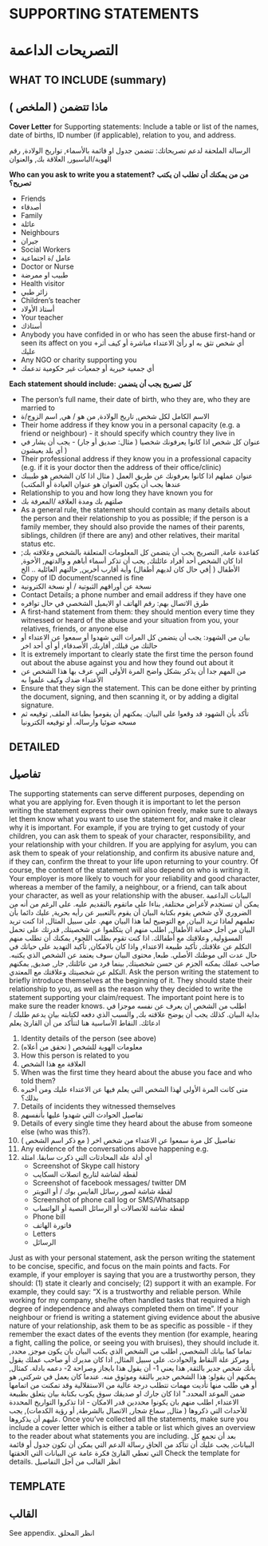 # SUPPORTING STATEMENTS
# التصريحات الداعمة

## WHAT TO INCLUDE (summary)
## ماذا تتضمن ( الملخص )

**Cover Letter** for Supporting statements: Include a table or list of the names, date of births, ID number (if applicable), relation to you, and address.

الرسالة الملحقة لدعم تصريحاتك: تتضمن جدول او قائمة بالأسماء, تواريخ الولادة, رقم الهوية/الباسبور, العلاقة بك, والعنوان

**Who can you ask to write you a statement?**
**من من يمكنك أن تطلب ان يكتب تصريح؟**

+ Friends
+ أصدقاء
+ Family
+ عائلة
+ Neighbours
+ جيران
+ Social Workers
+ عامل /ة اجتماعية
+ Doctor or Nurse
+ طبيب او ممرضة
+ Health visitor
+ زائر طبي
+ Children’s teacher
+ أستاذ الأولاد
+ Your teacher
+ أستاذك
+ Anybody you have confided in or who has seen the abuse first-hand or seen its affect on you
+أي شخص تثق به او رأئ الاعتداء مباشرة أو كيف أثر عليك
+ Any NGO or charity supporting you
+ أي جمعية خيرية أو جمعيات غير حكومية تدعمك

**Each statement should include:**
**كل تصريح يجب أن يتضمن**

+ The person’s full name, their date of birth, who they are, who they are married to
+ الاسم الكامل لكل شخص, تاريخ الولادة, من هو / هي, اسم الزوج/ة
+ Their home address if they know you in a personal capacity (e.g. a friend or neighbour) - it should specify which country they live in
+ عنوان كل شخص اذا كانوا يعرفونك شخصيا ( مثال: صديق أو جار) - يجب أن يشار في أي بلد يعيشون )
+ Their professional address if they know you in a professional capacity (e.g. if it is your doctor then the address of their office/clinic)
+ عنوان عملهم اذا كانوا يعرفونك عن طريق العمل ( مثال اذا كان الشخص هو طبيبك عندها يجب أن يكون العنوان هو عنوان العيادة أو المكتب)
+ Relationship to you and how long they have known you for
+ صلتهم بك ومدة العلاقة /المعرفة بك
+ As a general rule, the statement should contain as many details about the person and their relationship to you as possible; if the person is a family member, they should also provide the names of their parents, siblings, children (if there are any) and other relatives, their marital status etc.
+ كقاعدة عامة, التصريح يجب أن يتضمن كل المعلومات المتعلقة بالشخص وعلاقته بك; اذا كان الشخص أحد أفراد عائلتك, يجب أن تذكر أسماء أباهم و والدتهم, الأخوة, الأطفال ( |في حال كان لديهم أطفال) وأية أقارب أخرين, حالتهم العائلية .. الخ
+ Copy of ID document/scanned is fine
+ نسخة عن أوراقهم الثبوتية / أو نسخة الكترونية
+ Contact Details; a phone number and email address if they have one
+ طرق الاتصال بهم: رقم الهاتف او الايميل الشخصي في حال توافره
+ A first-hand statement from them: they should mention every time they witnessed or heard of the abuse and your situation from you, your relatives, friends, or anyone else
+ بيان من الشهود: يجب أن يتضمن كل المرات التي شهدوا أو سمعوا عن الاعتداء أو حالتك من قبلك, أقاربك, الأصدقاء, أو أي أحد اخر
+ It is extremely important to clearly state the first time the person found out about the abuse against you and how they found out about it
+ من المهم جدا أن يذكر بشكل واضح المرة الأولى التي عرف بها هذا الشخص عن الأعتداء ضدك وكيف علموا به
+ Ensure that they sign the statement. This can be done either by printing the document, signing, and then scanning it, or by adding a digital signature.
+ تأكد بأن الشهود قد وقعوا على البيان. يمكنهم أن يقوموا بطباعة الملف, توقيعه ثم مسحه ضوئيا وارساله. أو توقيعه الكترونيا

## DETAILED
## تفاصيل

The supporting statements can serve different purposes, depending on what you are applying for. Even though it is important to let the person writing the statement express their own opinion freely, make sure to always let them know what you want to use the statement for, and make it clear why it is important. For example, if you are trying to get custody of your children, you can ask them to speak of your character, responsibility, and your relationship with your children. If you are applying for asylum, you can ask them to speak of your relationship, and confirm its abusive nature and, if they can, confirm the threat to your life upon returning to your country. Of course, the content of the statement will also depend on who is writing it. Your employer is more likely to vouch for your reliability and good character, whereas a member of the family, a neighbour, or a friend, can talk about your character, as well as your relationship with the abuser.
البيانات الداعمة يمكن أن تستخدم لأغراض مختلفة, بناءا على ماتقوم بالتقديم عليه. على الرغم من أنه من الضروري لأي شخص يقوم بكتابة البيان أن يقوم بالتعبير عن رأيه بحرية, عليك دائما بأن تعلمهم لماذا تريد البيان, مع التوضيح لما هذا البيان مهم. على سبيل المثال, اذا كنت تريد البيان من أجل حضانة الأطفال, اطلب منهم ان يتكلموا عن شخصيتك, قدرتك على تحمل المسؤولية, وعلاقتك مع أطفالك. اذا كنت تقوم بطلب اللجوء, يمكنك أن تطلب منهم التكلم عن علاقتك, تأكيد طبيعة الاعتداء, واذا كان بالامكان, تأكيد التهديد على حياتك في حال عدت الى موطنك الأصلي. طبعا, محتوى البيان سوف يعتمد عن الشخص الذي يكتبه. صاحب عملك يمكنه الجزم عن حسن شخصيتك, بينما فرد من عائلتك, جار, صديق, يمكنهم التكلم عن شخصيتك وعلاقتك مع المعتدي.
Ask the person writing the statement to briefly introduce themselves at the beginning of it. They should state their relationship to you, as well as the reason why they decided to write the statement supporting your claim/request. The important point here is to make sure the reader knows.
اطلب من الشخص ان يعرف عن نفسه موجزا في بداية البيان. كذلك يجب أن يوضح علاقته بك, والسبب الذي دفعه لكتابته بيان يدعم طلبك / ادعائك. النقاط الأساسية هنا لتتأكد من أن القارئ يعلم
1. Identity details of the person (see above)
1. معلومات الهوية للشخص ( تحقق من أعلاه)
2. How this person is related to you
2. العلاقة مع هذا الشخص
3. When was the first time they heard about the abuse you face and who told them?
3. متى كانت المرة الأولى لهذا الشخص التي يعلم فيها عن الاعتداء عليك ومن أخبره بذلك؟
4. Details of incidents they witnessed themselves
4. تفاصيل الحوادث التي شهدوا عليها بأنفسهم
5. Details of every single time they heard about the abuse from someone else (who was this?).
5. تفاصيل كل مرة سمعوا عن الاعتداء من شخص اخر ( مع ذكر اسم الشخص )
6. Any evidence of the conversations above happening e.g.
6. أي أدلة علة المحادثات التي ذكرت سابقا. امثلة
    + Screenshot of Skype call history
    + لقطة لشاشة لتاريخ اتصلات السكايب
    + Screenshot of facebook messages/ twitter DM
    + لقطة شاشة لصور رسائل الفايس بوك / أو التويتر
    + Screenshot of phone call log or SMS/Whatsapp
    + لقطة شاشة للاتصالات أو الرسائل النصية أو الواتساب
    + Phone bill
    + فاتورة الهاتف
    + Letters
    + الرسائل

Just as with your personal statement, ask the person writing the statement to be concise, specific, and focus on the main points and facts. For example, if your employer is saying that you are a trustworthy person, they should: (1) state it clearly and concisely; (2) support it with an example. For example, they could say: “X is a trustworthy and reliable person. While working for my company, she/he often handled tasks that required a high degree of independence and always completed them on time”. If your neighbour or friend is writing a statement giving evidence about the abusive nature of your relationship, ask them to be as specific as possible - if they remember the exact dates of the events they mention (for example, hearing a fight, calling the police, or seeing you with bruises), they should include it.
تماما كما بيانك الشخصي, اطلب من الشخص الذي يكتب البيان بان يكون موجز, محدد, ومركز علة النقاط والحوادث. على سبيل المثال, اذا كان مديرك أو صاحب عملك يقول بأنك شخص جدير بالثقة, هذا يعني 1- أن يقول هذا بايجاز وصراحة 2- دعمه بادلة. كمثال, يمكنهم أن يقولو: هذا الشخص جدير بالثقة وموثوق منه. عندما كان يعمل في شركتي, هو أو هي طلب منها تأديت مهمات تتطلب درجة عالية من الاستقلالية وقد تمكنت من اتمامها ضمن الموعد المحدد." اذا كان جارك او صديقك سوق يكوب بكتابة بيان يتعلق بطبيعة الاعتداء, اطلب منهم بان يكونوا محددين قدر الامكان - اذا تذكروا التواريخ المحددة للأحداث التي ذكروها ( مثال, سماع شجار, الاتصال بالشرطة, أو رؤية الكدمات), يجب عليهم أن يذكروها.
Once you’ve collected all the statements, make sure you include a cover letter which is either a table or list which gives an overview to the reader about what statements you are including.
بعد أن تجمع كل البيانات, يجب عليك أن تتأكد من الحاق رسالة الدعم التي يمكن أن تكون جدول أو قائمة التي تعطي القارئ فكرة عامة عن البيانات التي الحقتها
Check the template for details.
انظر القالب من أجل التفاصيل 

## TEMPLATE
## القالب
See appendix.
انظر المحلق
